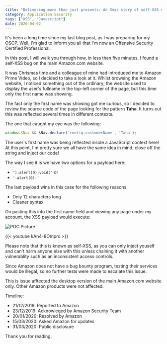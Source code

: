 ```yaml
---
title: "Delivering more than just presents: An Xmas story of self-XSS on Amazon.com"
category: Application Security
tags: ["XSS", "Javascript"]
date: 2020-04-02
---
```


It's been a long time since my last blog post, as I was preparing for my OSCP. Well, I'm glad to inform you all that I'm now an Offensive Security Certified Professional. 

In this post, I will walk you through how, in less than five minutes, I found a self-XSS bug on the main Amazon.com website.

It was Chrismas time and a colleague of mine had introduced me to Amazon Prime Video, so I decided to take a look at it. Whilst browsing the Amazon website, I noticed something out of the ordinary; the website used to display the user's fullname in the top-left corner of the page, but this time only the first name was showing. 

The fact only the first name was showing got me curious, so I decided to review the source code of the page looking for the pattern **Taha**. It turns out this was reflected several times in different contexts. 

The one that caught my eye was the following:

```javascript
window.$Nav && $Nav.declare('config.customerName', 'Taha');
```

The user's first name was being reflected inside a JavaScript context here! At this point, I'm pretty sure we all have the same idea in mind; close off the string and inject our code!

The way I see it is we have two options for a payload here:

* `');alert(0);void('`
or
* `'-alert(0)-'`

The last payload wins in this case for the following reasons:
* Only 12 characters long
* Cleaner syntax

On pasting this into the first name field and viewing any page under my account, the XSS payload would execute:

![POC Picture](/images/self-xss-amazon/reflected-js-context.png)

{{< youtube kAn4-8Ompro >}}

Please note that this is known as self-XSS, as you can only inject youself and can't harm anyone else with this unless chaining it with another vulnerablity such as an inconsistent access controls. 

Since Amazon does not have a bug bounty program, testing their services would be illegal, so no further tests were made to escalate this issue.

This is issue afftected the desktop version of the main Amazon.com website only. Other Amazon products were not affected.

Timeline:

* 21/12/2019: Reported to Amazon
* 23/12/2019: Acknowleged by Amazon Security Team
* 20/01/2020: Resolved by Amazon
* 15/03/2020: Asked Amazon for updates
* 31/03/2020: Public disclosure

Thank you for reading.





